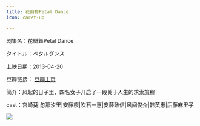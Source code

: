 ```yaml
---
title: 花瓣舞Petal Dance
icon: caret-up

---
```


剧集名：花瓣舞Petal Dance

タイトル：ペタルダンス

上映日期：2013-04-20

豆瓣链接： [豆瓣主页](https://movie.douban.com/subject/10563805/)

简介：风起的日子里，四名女子开启了一段关于人生的求索旅程

cast：宫崎葵|忽那汐里|安藤樱|吹石一惠|安藤政信|风间俊介|韩英惠|后藤麻里子

![](https://listpic.tsgsanjiao.com/movie/2013/2013hbw.jpg)